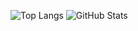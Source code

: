 ![Top Langs](https://github-readme-stats.vercel.app/api/top-langs/?username=ernitingarg&layout=compact)
![GitHub Stats](https://github-readme-stats.vercel.app/api?username=ernitingarg&show_icons=true&hide_title=true)
